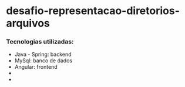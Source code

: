 # desafio-representacao-diretorios-arquivos

<h3>Tecnologias utilizadas:</h3>
<ul>
  <li>Java - Spring: backend</li>
  <li>MySql: banco de dados</li>
  <li>Angular: frontend</li>
  <li></li>
  <li></li>
</ul>
